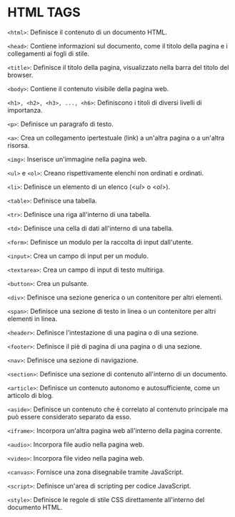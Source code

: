 <!-- @format -->

# HTML TAGS

`<html>`: Definisce il contenuto di un documento HTML.

`<head>`: Contiene informazioni sul documento, come il titolo della pagina e i collegamenti ai fogli di stile.

`<title>`: Definisce il titolo della pagina, visualizzato nella barra del titolo del browser.

`<body>`: Contiene il contenuto visibile della pagina web.

`<h1>, <h2>, <h3>, ..., <h6>`: Definiscono i titoli di diversi livelli di importanza.

`<p>`: Definisce un paragrafo di testo.

`<a>`: Crea un collegamento ipertestuale (link) a un'altra pagina o a un'altra risorsa.

`<img>`: Inserisce un'immagine nella pagina web.

`<ul>` e `<ol>`: Creano rispettivamente elenchi non ordinati e ordinati.

`<li>`: Definisce un elemento di un elenco (<_ul_> o <_ol_>).

`<table>`: Definisce una tabella.

`<tr>`: Definisce una riga all'interno di una tabella.

`<td>`: Definisce una cella di dati all'interno di una tabella.

`<form>`: Definisce un modulo per la raccolta di input dall'utente.

`<input>`: Crea un campo di input per un modulo.

`<textarea>`: Crea un campo di input di testo multiriga.

`<button>`: Crea un pulsante.

`<div>`: Definisce una sezione generica o un contenitore per altri elementi.

`<span>`: Definisce una sezione di testo in linea o un contenitore per altri elementi in linea.

`<header>`: Definisce l'intestazione di una pagina o di una sezione.

`<footer>`: Definisce il piè di pagina di una pagina o di una sezione.

`<nav>`: Definisce una sezione di navigazione.

`<section>`: Definisce una sezione di contenuto all'interno di un documento.

`<article>`: Definisce un contenuto autonomo e autosufficiente, come un articolo di blog.

`<aside>`: Definisce un contenuto che è correlato al contenuto principale ma può essere considerato separato da esso.

`<iframe>`: Incorpora un'altra pagina web all'interno della pagina corrente.

`<audio>`: Incorpora file audio nella pagina web.

`<video>`: Incorpora file video nella pagina web.

`<canvas>`: Fornisce una zona disegnabile tramite JavaScript.

`<script>`: Definisce un'area di scripting per codice JavaScript.

`<style>`: Definisce le regole di stile CSS direttamente all'interno del documento HTML.
